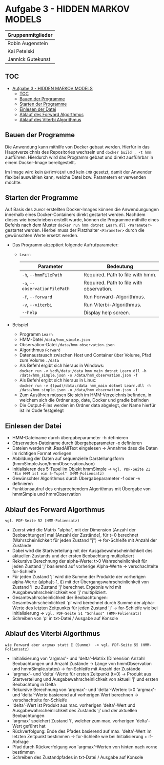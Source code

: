 # Aufgabe 3 - HIDDEN MARKOV MODELS

| Gruppenmitglieder |
|-|
| Robin Augenstein |
| Kai Petelski |
| Jannick Gutekunst |

## TOC

- [Aufgabe 3 - HIDDEN MARKOV MODELS](#aufgabe-3---hidden-markov-models)
  - [TOC](#toc)
  - [Bauen der Programme](#bauen-der-programme)
  - [Starten der Programme](#starten-der-programme)
  - [Einlesen der Datei](#einlesen-der-datei)
  - [Ablauf des Forward Algorthmus](#ablauf-des-fordward-algorithmus)
  - [Ablauf des Viterbi Algorithmus](#ablauf-des-viterbi-algorithmus)

## Bauen der Programme

Die Anwendung kann mithilfe von Docker gebaut werden. Hierfür in das Hauptverzeichnis des Repositories wechseln und `docker build . -t hmm` ausführen. Hierdurch wird das Programm gebaut und direkt ausführbar in einem Docker-Image bereitgestellt.

Im Image wird kein `ENTRYPOINT` und kein `CMD` gesetzt, damit der Anwender flexibel auswählen kann, welche Datei bzw. Parametern er verwenden möchte.

## Starten der Programme

Auf Basis des zuvor erstellten Docker-Images können die Anwendungungen innerhalb eines Docker-Containers direkt gestartet werden. Nachdem dieses wie beschrieben erstellt wurde, können die Programme mithilfe eines Befehls nach dem Muster `docker run hmm dotnet Learn.dll <Parameter>` gestartet werden. Hierbei muss der Platzhalter `<Parameter>` durch die gewünschten Werte ersetzt werden.

- Das Programm akzeptiert folgende Aufrufparameter:
  - `Learn`

    | Parameter | Bedeutung |
    |-|-|
    | `-h`, `--hmmFilePath` | Required. Path to file with hmm. |
    | `-o`, `--observationFilePath` | Required. Path to file with observation. |
    | `-f`, `--forward` | Run Forward-Algorithmus. |
    | `-v`, `--viterbi` | Run Viterbi-Algorithmus. |
    | `--help` | Display help screen. |

- Beispiel
  - Programm `Learn`
  - HMM-Datei `/data/hmm_simple.json`
  - Observation-Datei `/data/hmm_observation.json`
  - Algorithmus `Forward`
  - Datenaustausch zwischen Host und Container über Volume, Pfad zum Volume `./data`
  - Als Befehl ergibt sich hieraus in Windows:  
    `docker run -v %cd%/data:/data hmm_main dotnet Learn.dll -h /data/hmm_simple.json -o /data/hmm_observation.json -f`
  - Als Befehl ergibt sich hieraus in Linux:  
    `docker run -v $(pwd)/data:/data hmm_main dotnet Learn.dll -h /data/hmm_simple.json -o /data/hmm_observation.json -f`
  - Zum Ausühren müssen Sie sich im HMM-Verzeichnis befinden, in welchem sich die Ordner app, date, Docker und gradle befinden
  - Die Output-Files werden im Ordner data abgelegt, der Name hierfür ist im Code festgelegt

## Einlesen der Datei

 - HMM-Dateiname durch übergabeparameter -h definieren
 - Observation-Dateiname durch übergabeparameter -o definieren
 - Dateien werden mit .ReadAllText eingelesen -> Annahme dass die Daten im richtigen Format vorliegen
 - Abbildung der Daten auf sequenzielle Darstellungsform (hmmSimpleJson/hmmObservationJson)
 - Initialisieren des 5-Tupel im Objekt hmmSimple -> `vgl. PDF-Seite 21 "Ein HMM ist ein 5-Tupel" (HMM-Foliensatz)`
 - Gewünschter Algorithmus durch Übergabeparameter -f oder -v definieren
 - Funktionsaufruf des entsprechendem Algorithmus mit Übergabe von hmmSimple und hmmObservation

## Ablauf des Forward Algorthmus

`vgl. PDF-Seite 52 (HMM-Foliensatz)`
 - Zuerst wird die Matrix "alpha", mit der Dimension [Anzahl der Beobachtungen] mal [Anzahl der Zustände], für t=0 berechnet (Wahrscheinlichkeit für jeden Zustand "j") -> for-Schleife mit Anzahl der Zustände
 - Dabei wird die Startverteilung mit der Ausgabewahrscheinlichkeit des aktuellen Zustands und der ersten Beobachtung multipliziert
 - Rekursive Berechnung der alpha-Werte: t>0 Wahrscheinlichkeit für jeden Zustand 'j' basierend auf vorherige Alpha-Werte -> verschachtelte for-Schleife
 - Für jeden Zustand 'j' wird die Summe der Produkte der vorherigen alpha-Werte (alpha[t-1, i]) mit der Übergangswahrscheinlichkeit von Zustand 'i' zu Zustand 'j' berechnet. Ergebnis wird mit Ausgabewahrscheinlichkeit von 'j' multipliziert.
 - Gesamtwahrscheinlichkeit der Beobachtungen: Gesamtwahrscheinlichkeit 'p' wird berechnet durch Summe der alpha-Werte des letzten Zeitpunkts für jeden Zustand 'j' -> for-Schleife wie bei Initialisierung -> `vgl. PDF-Seite 51 "Schluss" (HMM-Foliensatz)`
 - Schreiben von 'p' in txt-Datei / Ausgabe auf Konsole

## Ablauf des Viterbi Algorthmus

`wie Forward aber argmax statt E (Summe)  -> vgl. PDF-Seite 55 (HMM-Foliensatz)`
 - Initialisierung von 'argmax'- und 'delta'-Matrix (Dimension Anzahl Beobachtungen und Anzahl Zustände -> Länge von hmmObservation und hmmSimple.states) -> for-Schleife mit Anzahl der Zustände
 - 'argmax'- und 'delta'-Werte für ersten Zeitpunkt (t=0) -> Produkt aus Startverteilung und Ausgabewahrscheinlichkeit von aktuell 'j' und ersten Beobachtung in Delta
 - Rekursive Berechnung von 'argmax'- und 'delta'-Werten: t>0 'argmax'- und 'delta'-Werte basierend auf vorherigen Wert berechnen -> verschachtelte for-Schleife
 - 'delta'-Wert ist Produkt aus max. vorherigen 'delta'-Wert und Ausgabewahrscheinlichkeit des Zustands 'j' und der aktuellen Beobachtungen
 - 'argmax' speichert Zustand 'i', welcher zum max. vorherigen 'delta'-Wert geführt hat
 - Rückverfolgung: Ende des Pfades basierend auf max. 'delta'-Wert im letzten Zeitpunkt bestimmen -> for-Schleife wie bei Initialisierung + if-Abfrage
 - Pfad durch Rückverfolgung von 'argmax'-Werten von hinten nach vorne bestimmen
 - Schreiben des Zustandpfades in txt-Datei / Ausgabe auf Konsole